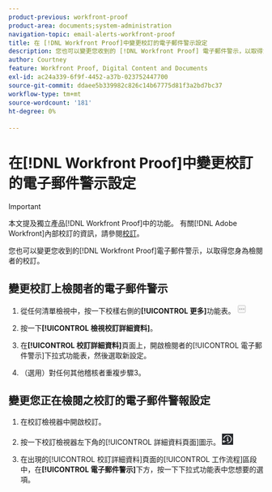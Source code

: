 ```yaml
---
product-previous: workfront-proof
product-area: documents;system-administration
navigation-topic: email-alerts-workfront-proof
title: 在 [!DNL Workfront Proof]中變更校訂的電子郵件警示設定
description: 您也可以變更您收到的 [!DNL Workfront Proof] 電子郵件警示，以取得您身為檢閱者的校訂。
author: Courtney
feature: Workfront Proof, Digital Content and Documents
exl-id: ac24a339-6f9f-4452-a37b-023752447700
source-git-commit: ddaee5b339982c826c14b67775d81f3a2bd7bc37
workflow-type: tm+mt
source-wordcount: '181'
ht-degree: 0%

---
```


# 在[!DNL Workfront Proof]中變更校訂的電子郵件警示設定

>[!IMPORTANT]
>
>本文提及獨立產品[!DNL Workfront Proof]中的功能。 有關[!DNL Adobe Workfront]內部校訂的資訊，請參閱[校訂](../../../review-and-approve-work/proofing/proofing.md)。

您也可以變更您收到的[!DNL Workfront Proof]電子郵件警示，以取得您身為檢閱者的校訂。

## 變更校訂上檢閱者的電子郵件警示

1. 從任何清單檢視中，按一下校樣右側的&#x200B;**[!UICONTROL 更多]**&#x200B;功能表。 ![更多功能表](assets/more-button-small.png)

1. 按一下&#x200B;**[!UICONTROL 檢視校訂詳細資料]**。
1. 在&#x200B;**[!UICONTROL 校訂詳細資料]**&#x200B;頁面上，開啟檢閱者的[!UICONTROL 電子郵件警示]下拉式功能表，然後選取新設定。
1. （選用）對任何其他稽核者重複步驟3。

## 變更您正在檢閱之校訂的電子郵件警報設定

1. 在校訂檢視器中開啟校訂。
1. 按一下校訂檢視器左下角的[!UICONTROL 詳細資料頁面]圖示。 ![Details_page_btn.png](assets/details-page-btn.png)

1. 在出現的[!UICONTROL 校訂詳細資料]頁面的[!UICONTROL 工作流程]區段中，在&#x200B;**[!UICONTROL 電子郵件警示]**&#x200B;下方，按一下下拉式功能表中您想要的選項。
